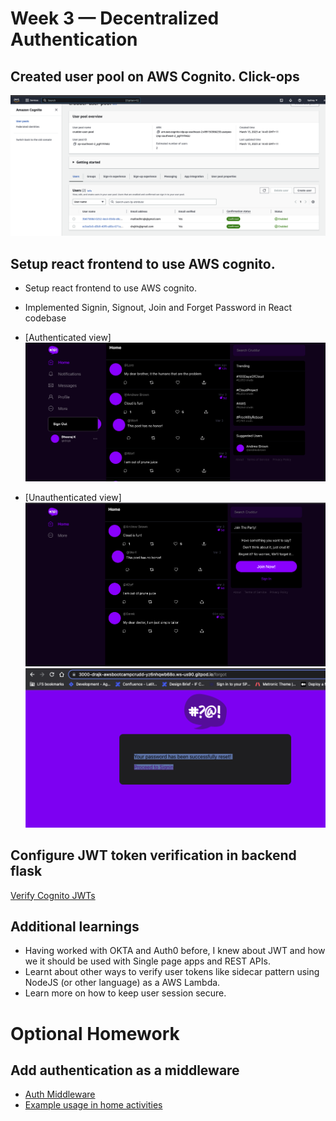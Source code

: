# Week 3 — Decentralized Authentication

## Created user pool on AWS Cognito. Click-ops
![User Pool](assets/week3/cognito-user-pool.png)

## Setup react frontend to use AWS cognito.
- Setup react frontend to use AWS cognito.
- Implemented Signin, Signout, Join and Forget Password in React codebase

- [Authenticated view]
![Authenticated view](assets/week3/authenticated.png)

- [Unauthenticated view]
![Unauthenticated view](assets/week3/unauthenticated.png)
![Password reset](assets/week3/password-reset.png)

## Configure JWT token verification in backend flask
[Verify Cognito JWTs](../backend-flask/lib/cognito_jwt_verify.py)

## Additional learnings
- Having worked with OKTA and Auth0 before, I knew about JWT and how we it should be used with Single page apps and REST APIs.
- Learnt about other ways to verify user tokens like sidecar pattern using NodeJS (or other language) as a AWS Lambda.
- Learn more on how to keep user session secure.

# Optional Homework

## Add authentication as a middleware
- [Auth Middleware](../backend-flask/middlewares/auth_cognito.py)
- [Example usage in home activities](https://github.com/drajk/aws-bootcamp-cruddur-2023/blob/main/backend-flask/app.py#L154)
 